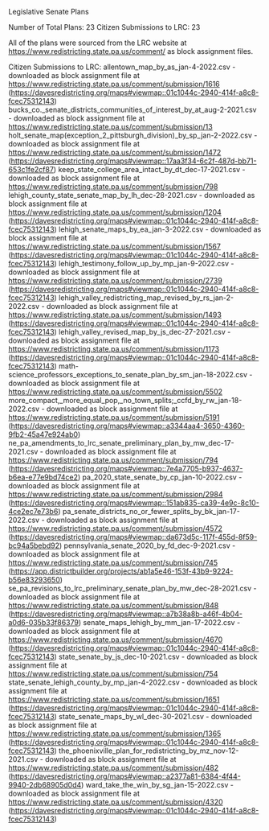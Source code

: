 Legislative Senate Plans

Number of Total Plans: 23
Citizen Submissions to LRC: 23

All of the plans were sourced from the LRC website at https://www.redistricting.state.pa.us/comment/ as block assignment files. 

Citizen Submissions to LRC:
allentown_map_by_as_jan-4-2022.csv - downloaded as block assignment file at https://www.redistricting.state.pa.us/comment/submission/1616 (https://davesredistricting.org/maps#viewmap::01c1044c-2940-414f-a8c8-fcec75312143)
bucks_co._senate_districts_communities_of_interest_by_at_aug-2-2021.csv - downloaded as block assignment file at https://www.redistricting.state.pa.us/comment/submission/13
holt_senate_map(exception_2_pittsburgh_division)_by_sp_jan-2-2022.csv - downloaded as block assignment file at https://www.redistricting.state.pa.us/comment/submission/1472 (https://davesredistricting.org/maps#viewmap::17aa3f34-6c2f-487d-bb71-653c1fe2cf87)
keep_state_college_area_intact_by_dt_dec-17-2021.csv - downloaded as block assignment file at https://www.redistricting.state.pa.us/comment/submission/798
lehigh_county_state_senate_map_by_lh_dec-28-2021.csv - downloaded as block assignment file at https://www.redistricting.state.pa.us/comment/submission/1204 (https://davesredistricting.org/maps#viewmap::01c1044c-2940-414f-a8c8-fcec75312143)
lehigh_senate_maps_by_ea_jan-3-2022.csv - downloaded as block assignment file at https://www.redistricting.state.pa.us/comment/submission/1567 (https://davesredistricting.org/maps#viewmap::01c1044c-2940-414f-a8c8-fcec75312143)
lehigh_testimony_follow_up_by_mp_jan-9-2022.csv - downloaded as block assignment file at https://www.redistricting.state.pa.us/comment/submission/2739 (https://davesredistricting.org/maps#viewmap::01c1044c-2940-414f-a8c8-fcec75312143)
lehigh_valley_redistricting_map_revised_by_rs_jan-2-2022.csv - downloaded as block assignment file at https://www.redistricting.state.pa.us/comment/submission/1493 (https://davesredistricting.org/maps#viewmap::01c1044c-2940-414f-a8c8-fcec75312143)
lehigh_valley_revised_map_by_js_dec-27-2021.csv - downloaded as block assignment file at https://www.redistricting.state.pa.us/comment/submission/1173 (https://davesredistricting.org/maps#viewmap::01c1044c-2940-414f-a8c8-fcec75312143)
math-science_professors_exceptions_to_senate_plan_by_sm_jan-18-2022.csv - downloaded as block assignment file at https://www.redistricting.state.pa.us/comment/submission/5502
more_compact,_more_equal_pop,_no_town_splits;_ccfd_by_rw_jan-18-2022.csv - downloaded as block assignment file at https://www.redistricting.state.pa.us/comment/submission/5191 (https://davesredistricting.org/maps#viewmap::a3344aa4-3650-4360-9fb2-45a47e924ab0)
ne_pa_amendments_to_lrc_senate_preliminary_plan_by_mw_dec-17-2021.csv - downloaded as block assignment file at https://www.redistricting.state.pa.us/comment/submission/794 (https://davesredistricting.org/maps#viewmap::7e4a7705-b937-4637-b6ea-e77e9bd74ce2)
pa_2020_state_senate_by_cp_jan-10-2022.csv - downloaded as block assignment file at https://www.redistricting.state.pa.us/comment/submission/2984 (https://davesredistricting.org/maps#viewmap::151ab835-ca39-4e9c-8c10-4ce2ec7e73b6)
pa_senate_districts_no_or_fewer_splits_by_bk_jan-17-2022.csv - downloaded as block assignment file at https://www.redistricting.state.pa.us/comment/submission/4572 (https://davesredistricting.org/maps#viewmap::da673d5c-117f-455d-8f59-bc94a5bebd92)
pennsylvania_senate_2020_by_fd_dec-9-2021.csv - downloaded as block assignment file at https://www.redistricting.state.pa.us/comment/submission/745 (https://app.districtbuilder.org/projects/ab1a5e46-153f-43b9-9224-b56e83293650)
se_pa_revisions_to_lrc_preliminary_senate_plan_by_mw_dec-28-2021.csv - downloaded as block assignment file at https://www.redistricting.state.pa.us/comment/submission/848 (https://davesredistricting.org/maps#viewmap::a7b38a8b-a46f-4b04-a0d6-035b33f86379)
senate_maps_lehigh_by_mm_jan-17-2022.csv - downloaded as block assignment file at https://www.redistricting.state.pa.us/comment/submission/4670 (https://davesredistricting.org/maps#viewmap::01c1044c-2940-414f-a8c8-fcec75312143)
state_senate_by_js_dec-10-2021.csv - downloaded as block assignment file at https://www.redistricting.state.pa.us/comment/submission/754
state_senate_lehigh_county_by_mp_jan-4-2022.csv - downloaded as block assignment file at https://www.redistricting.state.pa.us/comment/submission/1651 (https://davesredistricting.org/maps#viewmap::01c1044c-2940-414f-a8c8-fcec75312143)
state_senate_maps_by_wl_dec-30-2021.csv - downloaded as block assignment file at https://www.redistricting.state.pa.us/comment/submission/1365 (https://davesredistricting.org/maps#viewmap::01c1044c-2940-414f-a8c8-fcec75312143)
the_phoenixville_plan_for_redistricting_by_mz_nov-12-2021.csv - downloaded as block assignment file at https://www.redistricting.state.pa.us/comment/submission/482 (https://davesredistricting.org/maps#viewmap::a2377a81-6384-4f44-9940-2db68905d0d4)
ward_take_the_win_by_sg_jan-15-2022.csv - downloaded as block assignment file at https://www.redistricting.state.pa.us/comment/submission/4320 (https://davesredistricting.org/maps#viewmap::01c1044c-2940-414f-a8c8-fcec75312143)